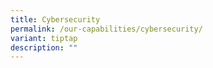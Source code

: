 ```yaml
---
title: Cybersecurity
permalink: /our-capabilities/cybersecurity/
variant: tiptap
description: ""
---
```


